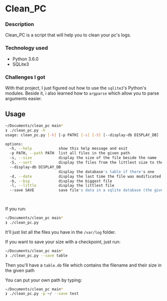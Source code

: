 # Clean_PC



### Description

Clean_PC is a script that will help you to clean your pc's logs.



### Technology used

* Python 3.6.0
* SQLite3



### Challenges I got

With that project, I just figured out how to use the `sqlite3`'s Python's modules. Beside it, i also learned how to `argparse` which allow you to parse arguments easier.



## Usage

```bash
~/Documents/clean_pc main*
❯ ./clean_pc.py -h
usage: clean_pc.py [-h] [-p PATH] [-s] [-S] [--display-db DISPLAY_DB] [-d] [-b] [-l] [--save SAVE]

options:
  -h, --help            show this help message and exit
  -p PATH, --path PATH  list all files in the given path
  -s, --size            display the size of the file beside the name
  -S, --sort            display the files from the littlest size to the biggest size
  --display-db DISPLAY_DB
                        display the database's table if there's one
  -d, --date            display the last time the file was modificated
  -b, --big             display the biggest file
  -l, --little          display the littlest file
  --save SAVE           save file's data in a sqlite database (the given file)

	
```



If you run:

```bash
~/Documents/clean_pc main*
❯ ./clean_pc.py   
```

It'll just list all the files you have in the `/var/log` folder.



If you want to save your size with a checkpoint, just run:

```bash
~/Documents/clean_pc main*
❯ ./clean_pc.py --save table         
```



Then you'll have a `table.db` file which contains the filename and their size in the given path



You can put your own path by typing:

```bash
~/Documents/clean_pc main*
❯ ./clean_pc.py -p ~/ --save test
```

